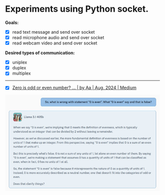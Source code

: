 # Experiments using Python socket.

**Goals:**  
- [x] read text message and send over socket
- [x] read microphone audio and send over socket  
- [x] read webcam video and send over socket  

**Desired types of communication:**  
- [x] uniplex  
- [x] duplex  
- [x] multiplex  

---

- [x] [Zero is odd or even number? ... | by Aa | Aug, 2024 | Medium](https://medium.com/@gvitalie/zero-is-odd-or-even-number-a3adefa7d7f3)

[![Intelligence](Aa.jpg)](https://deepinfra.com/chat)

